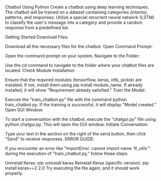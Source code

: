 Chatbot Using Python
Create a chatbot using deep learning techniques. The chatbot will be trained on a dataset containing categories (intents), patterns, and responses. Utilize a special recurrent neural network (LSTM) to classify the user's message into a category and provide a random response from a predefined list.

Getting Started
Download Files:

Download all the necessary files for the chatbot.
Open Command Prompt:

Open the command prompt on your system.
Navigate to the Folder:

Use the cd command to navigate to the folder where your chatbot files are located.
Check Module Installation:

Ensure that the required modules (tensorflow, keras, nltk, pickle) are installed. If not, install them using pip install module_name. If already installed, it will show "Requirement already satisfied."
Train the Model:

Execute the "train_chatbot.py" file with the command python train_chatbot.py. If the training is successful, it will display "Model created."
Open GUI Window:

To start a conversation with the chatbot, execute the "chatgui.py" file using python chatgui.py. This will open the GUI window.
Initiate Conversation:

Type your text in the section on the right of the send button, then click "Send" to receive responses.
ERROR GUIDE:

If you encounter an error like "ImportError: cannot import name 'tf_utils'" during the execution of "train_chatbot.py," follow these steps:

Uninstall Keras: pip uninstall keras
Reinstall Keras (specific version): pip install keras==2.2.0
Try executing the file again, and it should work properly.